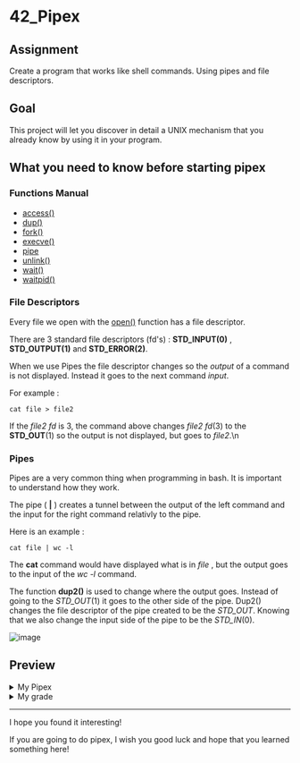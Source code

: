 # 42_Pipex

## Assignment

Create a program that works like shell commands. Using pipes and file descriptors.

## Goal

This project will let you discover in detail a UNIX mechanism that you already know by using it in your program.

## What you need to know before starting pipex

### Functions Manual

  - <a href="https://man7.org/linux/man-pages/man2/access.2.html">access()</a>
  - <a href="https://man7.org/linux/man-pages/man2/dup.2.html">dup()</a> 
  - <a href="https://man7.org/linux/man-pages/man2/fork.2.html">fork()</a>
  - <a href="https://man7.org/linux/man-pages/man2/execve.2.html">execve()</a> 
  - <a href="https://man7.org/linux/man-pages/man2/pipe.2.html">pipe</a> 
  - <a href="https://man7.org/linux/man-pages/man2/unlink.2.html">unlink()</a> 
  - <a href="https://man7.org/linux/man-pages/man2/wait.2.html">wait()</a>
  - <a href="https://man7.org/linux/man-pages/man2/waitpid.2.html">waitpid()</a> 

### File Descriptors

Every file we open with the <a href="https://man7.org/linux/man-pages/man2/open.2.html">open()</a> function has a file descriptor.

There are 3 standard file descriptors (fd's) : **STD_INPUT(0)** , **STD_OUTPUT(1)** and **STD_ERROR(2)**.

When we use Pipes the file descriptor changes so the *output* of a command is not displayed. Instead it goes to the next command *input*.

For example :

    cat file > file2
    
If the *file2 fd* is 3, the command above changes *file2 fd*(3) to the **STD_OUT**(1) so the output is not displayed, but goes to *file2*.\n

### Pipes

Pipes are a very common thing when programming in bash. It is important to understand how they work.

The pipe ( **|** ) creates a tunnel between the output of the left command and the input for the right command relativly to the pipe.

Here is an example : 

    cat file | wc -l

The **cat** command would have displayed what is in *file* , but the output goes to the input of the *wc -l* command.

The function **dup2()** is used to change where the output goes. Instead of going to the *STD_OUT*(1) it goes to the other side of the pipe. Dup2() changes the file descriptor of the pipe created to be the *STD_OUT*. Knowing that we also change the input side of the pipe to be the *STD_IN*(0).

![image](https://user-images.githubusercontent.com/91686183/190929267-10c6cb55-7ce0-49be-b2ae-be28abfeb07b.png)

## Preview

<details><summary>My Pipex</summary>
  
  
</details>

<details><summary>My grade</summary>
  
  ![image](https://user-images.githubusercontent.com/91686183/169928122-e9d298b3-7720-40ba-b932-07404a8c2e15.png)
  
</details>

<hr>

I hope you found it interesting!

If you are going to do pipex, I wish you good luck and hope that you learned something here!
